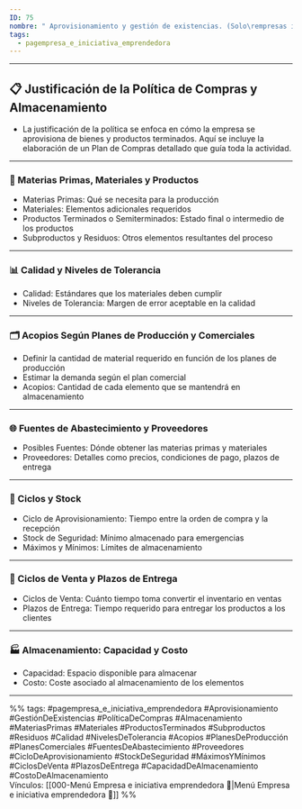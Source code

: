```yaml
---
ID: 75
nombre: " Aprovisionamiento y gestión de existencias. (Solo\rempresas industriales)"
tags:
  - pagempresa_e_iniciativa_emprendedora
---
```

___

## 📋 Justificación de la Política de Compras y Almacenamiento

* La justificación de la política se enfoca en cómo la empresa se aprovisiona de bienes y productos terminados. Aquí se incluye la elaboración de un Plan de Compras detallado que guía toda la actividad.

---

### 🌿 Materias Primas, Materiales y Productos

- Materias Primas: Qué se necesita para la producción
- Materiales: Elementos adicionales requeridos
- Productos Terminados o Semiterminados: Estado final o intermedio de los productos
- Subproductos y Residuos: Otros elementos resultantes del proceso

---

### 📊 Calidad y Niveles de Tolerancia

- Calidad: Estándares que los materiales deben cumplir
- Niveles de Tolerancia: Margen de error aceptable en la calidad

---

### 🗂️ Acopios Según Planes de Producción y Comerciales

- Definir la cantidad de material requerido en función de los planes de producción
- Estimar la demanda según el plan comercial
- Acopios: Cantidad de cada elemento que se mantendrá en almacenamiento

---

### 🌐 Fuentes de Abastecimiento y Proveedores

- Posibles Fuentes: Dónde obtener las materias primas y materiales
- Proveedores: Detalles como precios, condiciones de pago, plazos de entrega

---

### 🔄 Ciclos y Stock

- Ciclo de Aprovisionamiento: Tiempo entre la orden de compra y la recepción
- Stock de Seguridad: Mínimo almacenado para emergencias
- Máximos y Mínimos: Límites de almacenamiento

---

### 🚚 Ciclos de Venta y Plazos de Entrega

- Ciclos de Venta: Cuánto tiempo toma convertir el inventario en ventas
- Plazos de Entrega: Tiempo requerido para entregar los productos a los clientes

---

### 🏭 Almacenamiento: Capacidad y Costo

- Capacidad: Espacio disponible para almacenar
- Costo: Coste asociado al almacenamiento de los elementos

____
%%
tags:  #pagempresa_e_iniciativa_emprendedora #Aprovisionamiento #GestiónDeExistencias #PolíticaDeCompras #Almacenamiento #MateriasPrimas #Materiales #ProductosTerminados #Subproductos #Residuos #Calidad #NivelesDeTolerancia #Acopios #PlanesDeProducción #PlanesComerciales #FuentesDeAbastecimiento #Proveedores #CicloDeAprovisionamiento #StockDeSeguridad #MáximosYMínimos #CiclosDeVenta #PlazosDeEntrega #CapacidadDeAlmacenamiento #CostoDeAlmacenamiento    
Vínculos:  [[000-Menú Empresa e iniciativa emprendedora 📃|Menú Empresa e iniciativa emprendedora 📃]]
%%